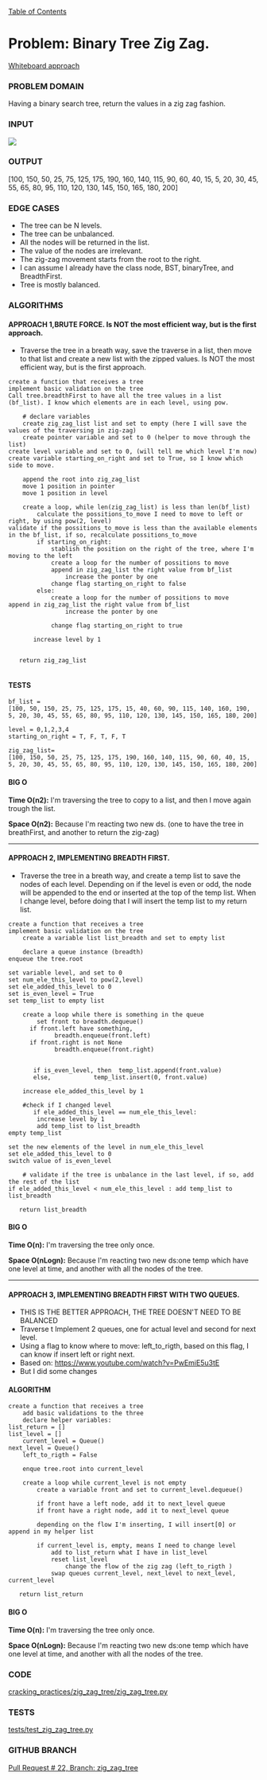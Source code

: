 [Table of Contents](../../README.md)


# Problem: Binary Tree Zig Zag.

[Whiteboard approach](https://docs.google.com/document/d/1-9eUTuEyqJKBEYzV3OqvdquukBZkqu0e4SthqdJjUJw/edit?usp=sharing)

### PROBLEM DOMAIN
Having a binary search tree, return the values in a zig zag fashion.


### INPUT
![](../../assets/zig_zag_tree.png)



### OUTPUT

[100, 150, 50, 25, 75, 125, 175, 190, 160, 140, 115, 90, 60, 40, 15, 5, 20, 30, 45, 55, 65, 80, 95, 110, 120, 130, 145, 150, 165, 180, 200]


### EDGE CASES
- The tree can be N levels.
- The tree can be unbalanced.
- All the nodes will be returned in the list.
- The value of the nodes are irrelevant.
- The zig-zag movement starts from the root to the right.
- I can assume I already have the class node, BST, binaryTree, and BreadthFirst.
- Tree is mostly balanced.



### ALGORITHMS

#### APPROACH 1,BRUTE FORCE. Is NOT the most efficient way, but is the first approach.
- Traverse the tree in a breath way, save the traverse in a list, then move to that list and create a new list with the zipped values. Is NOT the most efficient way, but is the first approach.


```
create a function that receives a tree
implement basic validation on the tree
Call tree.breadthFirst to have all the tree values in a list (bf_list). I know which elements are in each level, using pow.

	# declare variables
	create zig_zag_list list and set to empty (here I will save the values of the traversing in zig-zag)
	create pointer variable and set to 0 (helper to move through the list)
create level variable and set to 0, (will tell me which level I'm now)
create variable starting_on_right and set to True, so I know which side to move.

	append the root into zig_zag_list
	move 1 position in pointer
	move 1 position in level

	create a loop, while len(zig_zag_list) is less than len(bf_list)
		calculate the possitions_to_move I need to move to left or right, by using pow(2, level)
validate if the possitions_to_move is less than the available elements in the bf_list, if so, recalculate possitions_to_move
		if starting_on_right:
			stablish the position on the right of the tree, where I'm moving to the left
			create a loop for the number of possitions to move
			append in zig_zag_list the right value from bf_list
				increase the ponter by one
			change flag starting_on_right to false
		else:
			create a loop for the number of possitions to move
append in zig_zag_list the right value from bf_list
				increase the ponter by one

			change flag starting_on_right to true

       increase level by 1


   return zig_zag_list


```


#### TESTS
```
bf_list =
[100, 50, 150, 25, 75, 125, 175, 15, 40, 60, 90, 115, 140, 160, 190, 5, 20, 30, 45, 55, 65, 80, 95, 110, 120, 130, 145, 150, 165, 180, 200]

level = 0,1,2,3,4
starting_on_right = T, F, T, F, T

zig_zag_list=
[100, 150, 50, 25, 75, 125, 175, 190, 160, 140, 115, 90, 60, 40, 15, 5, 20, 30, 45, 55, 65, 80, 95, 110, 120, 130, 145, 150, 165, 180, 200]

```


#### BIG O
**Time O(n2):** I'm traversing the tree to copy to a list, and then I move again trough the list.

**Space O(n2):** Because I'm reacting two new ds. (one to have the tree in breathFirst, and another to return the zig-zag)


-----

#### APPROACH  2, IMPLEMENTING BREADTH FIRST.

- Traverse the tree in a breath way, and create a temp list to save the nodes of each level. Depending on if the level is even or odd, the node will be appended to the end or inserted at the top of the temp list. When I change level, before doing that I will insert the temp list to my return list.


```
create a function that receives a tree
implement basic validation on the tree
	create a variable list list_breadth and set to empty list

	declare a queue instance (breadth)
enqueue the tree.root

set variable level, and set to 0
set num_ele_this_level to pow(2,level)
set ele_added_this_level to 0
set is_even_level = True
set temp_list to empty list

	create a loop while there is something in the queue
		set front to breadth.dequeue()
      if front.left have something,
      	     breadth.enqueue(front.left)
      if front.right is not None
      	     breadth.enqueue(front.right)


       if is_even_level, then  temp_list.append(front.value)
       else,            temp_list.insert(0, front.value)

	increase ele_added_this_level by 1

	#check if I changed level
       if ele_added_this_level == num_ele_this_level:
		increase level by 1
		add temp_list to list_breadth
empty temp_list

set the new elements of the level in num_ele_this_level
set ele_added_this_level to 0
switch value of is_even_level

	# validate if the tree is unbalance in the last level, if so, add the rest of the list
if ele_added_this_level < num_ele_this_level : add temp_list to list_breadth

   return list_breadth

```
#### BIG O
**Time O(n):** I'm traversing the tree only once.


**Space O(nLogn):** Because I'm reacting two new ds:one temp which have one level at time, and another with all the nodes of the tree.


-----

#### APPROACH 3, IMPLEMENTING BREADTH FIRST WITH TWO QUEUES.

- THIS IS THE BETTER APPROACH, THE TREE DOESN'T NEED TO BE BALANCED
- Traverse t Implement 2 queues, one for actual level and second for next level.
- Using a flag to know where to move: left_to_rigth, based on this flag, I can know if insert left or right next.
- Based on: https://www.youtube.com/watch?v=PwEmiE5u3tE
- But I did some changes

#### ALGORITHM
```
create a function that receives a tree
	add basic validations to the three
	declare helper variables:
list_return = []
list_level = []
	current_level = Queue()
next_level = Queue()
   	left_to_rigth = False

	enque tree.root into current_level

	create a loop while current_level is not empty
		create a variable front and set to current_level.dequeue()

		if front have a left node, add it to next_level queue
		if front have a right node, add it to next_level queue

		depending on the flow I'm inserting, I will insert[0] or append in my helper list

       	if current_level is, empty, means I need to change level
			add to list_return what I have in list_level
            reset list_level
           		change the flow of the zig zag (left_to_rigth )
			swap queues current_level, next_level to next_level, current_level

   return list_return

```

#### BIG O
**Time O(n):** I'm traversing the tree only once.


**Space O(nLogn):** Because I'm reacting two new ds:one temp which have one level at time, and another with all the nodes of the tree.




### CODE
[cracking_practices/zig_zag_tree/zig_zag_tree.py](zig_zag_tree.py)


### TESTS
[tests/test_zig_zag_tree.py](../../tests/test_zig_zag_tree.py)

### GITHUB BRANCH

[Pull Request # 22, Branch: zig_zag_tree](https://github.com/ilealm/cracking-practices/pull/22)
